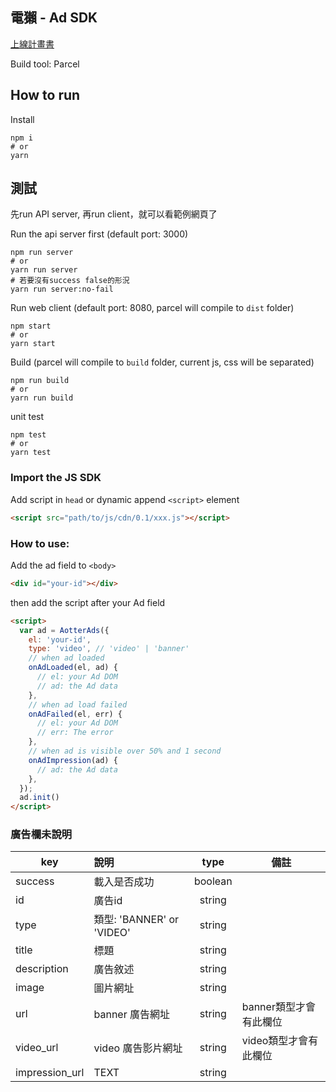 ## 電獺 - Ad SDK


[上線計畫書](https://github.com/maxma241/aotter-assignment-sdk-demo/blob/master/docs/plan.md)

Build tool: Parcel


## How to run

Install
```shell
npm i
# or
yarn
```

## 測試

先run API server, 再run client，就可以看範例網頁了

Run the api server first (default port: 3000)
```shell
npm run server
# or
yarn run server
# 若要沒有success false的形況
yarn run server:no-fail
```

Run web client (default port: 8080, parcel will compile to `dist` folder)
```shell
npm start
# or
yarn start
```

Build (parcel will compile to  `build` folder, current js, css will be separated)
```shell
npm run build
# or
yarn run build
```

unit test
```shell
npm test
# or
yarn test
```


### Import the JS SDK

Add script in `head` or dynamic append `<script>` element

```html
<script src="path/to/js/cdn/0.1/xxx.js"></script>
```

### How to use:

Add the ad field to `<body>`

```html
<div id="your-id"></div>
```

then add the script after your Ad field

```html
<script>
  var ad = AotterAds({
    el: 'your-id',
    type: 'video', // 'video' | 'banner'
    // when ad loaded
    onAdLoaded(el, ad) {
      // el: your Ad DOM
      // ad: the Ad data
    },
    // when ad load failed
    onAdFailed(el, err) {
      // el: your Ad DOM
      // err: The error
    },
    // when ad is visible over 50% and 1 second
    onAdImpression(ad) {
      // ad: the Ad data
    },
  });
  ad.init()
</script>
```

### 廣告欄未說明

| key            | 說明                      |  type   | 備註                   |
| -------------- | :------------------------ | :-----: | ---------------------- |
| success        | 載入是否成功              | boolean |                        |
| id             | 廣告id                    | string  |                        |
| type           | 類型: 'BANNER' or 'VIDEO' | string  |                        |
| title          | 標題                      | string  |                        |
| description    | 廣告敘述                  | string  |                        |
| image          | 圖片網址                  | string  |                        |
| url            | banner 廣告網址           | string  | banner類型才會有此欄位 |
| video_url      | video 廣告影片網址        | string  | video類型才會有此欄位  |
| impression_url | TEXT                      | string  |                        |

